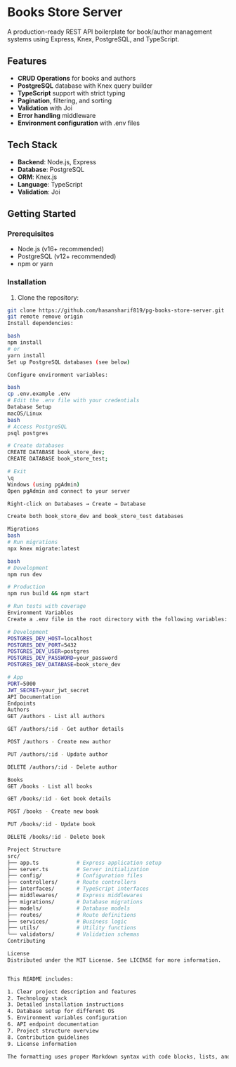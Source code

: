 # Books Store Server

A production-ready REST API boilerplate for book/author management systems using Express, Knex, PostgreSQL, and TypeScript.

## Features

- **CRUD Operations** for books and authors
- **PostgreSQL** database with Knex query builder
- **TypeScript** support with strict typing
- **Pagination**, filtering, and sorting
- **Validation** with Joi
- **Error handling** middleware
- **Environment configuration** with .env files

## Tech Stack

- **Backend**: Node.js, Express
- **Database**: PostgreSQL
- **ORM**: Knex.js
- **Language**: TypeScript
- **Validation**: Joi

## Getting Started

### Prerequisites

- Node.js (v16+ recommended)
- PostgreSQL (v12+ recommended)
- npm or yarn

### Installation

1. Clone the repository:
```bash
git clone https://github.com/hasansharif819/pg-books-store-server.git
git remote remove origin
Install dependencies:

bash
npm install
# or
yarn install
Set up PostgreSQL databases (see below)

Configure environment variables:

bash
cp .env.example .env
# Edit the .env file with your credentials
Database Setup
macOS/Linux
bash
# Access PostgreSQL
psql postgres

# Create databases
CREATE DATABASE book_store_dev;
CREATE DATABASE book_store_test;

# Exit
\q
Windows (using pgAdmin)
Open pgAdmin and connect to your server

Right-click on Databases → Create → Database

Create both book_store_dev and book_store_test databases

Migrations
bash
# Run migrations
npx knex migrate:latest

bash
# Development
npm run dev

# Production
npm run build && npm start

# Run tests with coverage
Environment Variables
Create a .env file in the root directory with the following variables:

# Development
POSTGRES_DEV_HOST=localhost
POSTGRES_DEV_PORT=5432
POSTGRES_DEV_USER=postgres
POSTGRES_DEV_PASSWORD=your_password
POSTGRES_DEV_DATABASE=book_store_dev

# App
PORT=5000
JWT_SECRET=your_jwt_secret
API Documentation
Endpoints
Authors
GET /authors - List all authors

GET /authors/:id - Get author details

POST /authors - Create new author

PUT /authors/:id - Update author

DELETE /authors/:id - Delete author

Books
GET /books - List all books

GET /books/:id - Get book details

POST /books - Create new book

PUT /books/:id - Update book

DELETE /books/:id - Delete book

Project Structure
src/
├── app.ts            # Express application setup
├── server.ts         # Server initialization
├── config/           # Configuration files
├── controllers/      # Route controllers
├── interfaces/       # TypeScript interfaces
├── middlewares/      # Express middlewares
├── migrations/       # Database migrations
├── models/           # Database models
├── routes/           # Route definitions
├── services/         # Business logic
├── utils/            # Utility functions
└── validators/       # Validation schemas
Contributing

License
Distributed under the MIT License. See LICENSE for more information.


This README includes:

1. Clear project description and features
2. Technology stack
3. Detailed installation instructions
4. Database setup for different OS
5. Environment variables configuration
6. API endpoint documentation
7. Project structure overview
8. Contribution guidelines
9. License information

The formatting uses proper Markdown syntax with code blocks, lists, and section headers for excellent readability on GitHub. You can customize the database names, endpoints, and other details to match your specific implementation.
